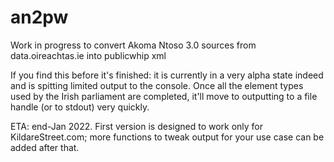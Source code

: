 # an2pw

Work in progress to convert Akoma Ntoso 3.0 sources from data.oireachtas.ie into publicwhip xml

If you find this before it's finished:  it is currently in a very alpha state indeed and is spitting limited output to the console.  Once all the element types used by the Irish parliament are completed, it'll move to outputting to a file handle (or to stdout) very quickly.

ETA: end-Jan 2022.  First version is designed to work only for KildareStreet.com; more functions to tweak output for your use case can be added after that.
